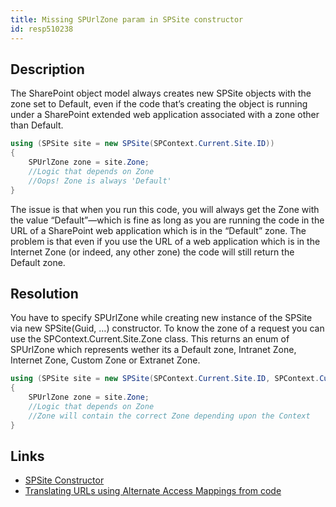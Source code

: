 ```yaml
---
title: Missing SPUrlZone param in SPSite constructor
id: resp510238
---
```

## Description
The SharePoint object model always creates new SPSite objects with the zone set to Default, even if the code that’s creating the object is running under a SharePoint extended web application associated with a zone other than Default. 

```cs
using (SPSite site = new SPSite(SPContext.Current.Site.ID))
{
    SPUrlZone zone = site.Zone;
    //Logic that depends on Zone
    //Oops! Zone is always 'Default'
}
```

The issue is that when you run this code, you will always get the Zone with the value “Default”—which is fine as long as you are running the code in the URL of a SharePoint web application which is in the “Default” zone. The problem is that even if you use the URL of a web application which is in the Internet Zone (or indeed, any other zone) the code will still return the Default zone.

## Resolution
You have to specify SPUrlZone while creating new instance of the SPSite via new SPSite(Guid, …) constructor. 
To know the zone of a request you can use the SPContext.Current.Site.Zone class. This returns an enum of SPUrlZone which represents wether its a Default zone, Intranet Zone, Internet Zone, Custom Zone or Extranet Zone.
```cs
using (SPSite site = new SPSite(SPContext.Current.Site.ID, SPContext.Current.Site.Zone))
{
    SPUrlZone zone = site.Zone;
    //Logic that depends on Zone
    //Zone will contain the correct Zone depending upon the Context
}
```

## Links
- [SPSite Constructor](https://msdn.microsoft.com/en-us/library/microsoft.sharepoint.spsite.spsite(v=office.14).aspx)
- [Translating URLs using Alternate Access Mappings from code](http://blog.hompus.nl/2011/02/23/translating-urls-using-the-alternate-access-mappings/)

